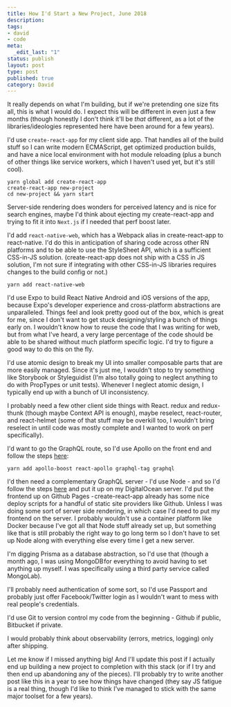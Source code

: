 ```yaml
---
title: How I'd Start a New Project, June 2018
description:
tags:
- david
- code
meta:
  _edit_last: "1"
status: publish
layout: post
type: post
published: true
category: David
---
```


It really depends on what I'm building, but if we're pretending one size fits all, this is what I would do. I expect this will be different in even just a few months (though honestly I don't think it'll be *that* different, as a lot of the libraries/ideologies represented here have been around for a few years).

I'd use `create-react-app` for my client side app. That handles all of the build stuff so I can write modern ECMAScript, get optimized production builds, and have a nice local environment with hot module reloading (plus a bunch of other things like service workers, which I haven't used yet, but it's still cool).

```
yarn global add create-react-app
create-react-app new-project
cd new-project && yarn start
```

Server-side rendering does wonders for perceived latency and is nice for search engines, maybe I'd think about ejecting my create-react-app and trying to fit it into `Next.js` if I needed that perf boost later.

I'd add `react-native-web`, which has a Webpack alias in create-react-app to react-native. I'd do this in anticipation of sharing code across other RN platforms and to be able to use the StyleSheet API, which is a sufficient CSS-in-JS solution. (create-react-app does not ship with a CSS in JS solution, I'm not sure if integrating with other CSS-in-JS libraries requires changes to the build config or not.)

```
yarn add react-native-web
```

I'd use Expo to build React Native Android and iOS versions of the app, because Expo's developer experience and cross-platform abstractions are unparalleled. Things feel and look pretty good out of the box, which is great for me, since I don't want to get stuck designing/styling a bunch of things early on. I wouldn't know how to reuse the code that I was writing for web, but from what I've heard, a very large percentage of the code should be able to be shared without much platform specific logic. I'd try to figure a good way to do this on the fly.

I'd use atomic design to break my UI into smaller composable parts that are more easily managed. Since it's just me, I wouldn't stop to try something like Storybook or Styleguidist (I'm also totally going to neglect anything to do with PropTypes or unit tests). Whenever I neglect atomic design, I typically end up with a bunch of UI inconsistency.

I probably need a few other client side things with React. redux and redux-thunk (though maybe Context API is enough), maybe reselect, react-router, and react-helmet (some of that stuff may be overkill too, I wouldn't bring reselect in until code was mostly complete and I wanted to work on perf specifically).

I'd want to go the GraphQL route, so I'd use Apollo on the front end and follow the steps [here](https://www.apollographql.com/docs/react/essentials/get-started.html):

```
yarn add apollo-boost react-apollo graphql-tag graphql
```

I'd then need a complementary GraphQL server - I'd use Node - and so I'd follow the steps [here](https://www.howtographql.com/graphql-js/1-getting-started/) and put it up on my DigitalOcean server. I'd put the frontend up on Github Pages - create-react-app already has some nice deploy scripts for a handful of static site providers like Github. Unless I was doing some sort of server side rendering, in which case I'd need to put my frontend on the server. I probably wouldn't use a container platform like Docker because I've got all that Node stuff already set up, but something like that is still probably the right way to go long term so I don't have to set up Node along with everything else every time I get a new server.

I'm digging Prisma as a database abstraction, so I'd use that (though a month ago, I was using MongoDB for everything to avoid having to set anything up myself. I was specifically using a third party service called MongoLab).

I'll probably need authentication of some sort, so I'd use Passport and probably just offer Facebook/Twitter login as I wouldn't want to mess with real people's credentials.

I'd use Git to version control my code from the beginning - Github if public, Bitbucket if private.

I would probably think about observability (errors, metrics, logging) only after shipping.

Let me know if I missed anything big! And I'll update this post if I actually end up building a new project to completion with this stack (or if I try and then end up abandoning any of the pieces). I'll probably try to write another post like this in a year to see how things have changed (they say JS fatigue is a real thing, though I'd like to think I've managed to stick with the same major toolset for a few years).
